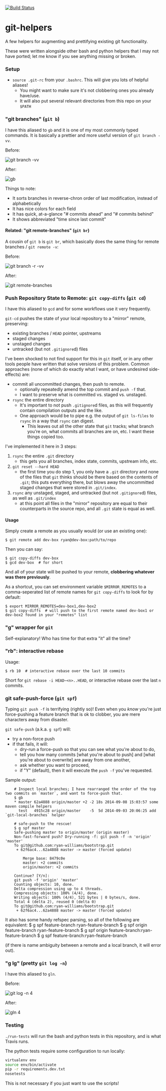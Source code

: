 [![Build Status](https://travis-ci.org/ryan-williams/git-helpers.svg)](https://travis-ci.org/ryan-williams/git-helpers)

git-helpers
===========

A few helpers for augmenting and prettifying existing git functionality.

These were written alongside other bash and python helpers that I may not have ported; let me know if you see anything missing or broken.

### Setup
* `source .git-rc` from your `.bashrc`. This will give you lots of helpful aliases!
    * You might want to make sure it's not clobbering ones you already have/use.
    * It will also put several relevant directories from this repo on your `$PATH`

### "git branches" (`git b`) ###

I have this aliased to `gb` and it is one of my most commonly typed commands. It is basically a prettier and more useful version of `git branch -vv`.

Before:

![git branch -vv](http://f.cl.ly/items/3G3E123m293R2w3q0b36/Screen%20Shot%202014-09-08%20at%2010.29.21%20AM.png)

After:

![gb](http://f.cl.ly/items/1w310Q0S3n0a3f1K1u29/Screen%20Shot%202014-09-08%20at%2010.29.46%20AM.png)

Things to note:
* It sorts branches in reverse-chron order of last modification, instead of alphabetically
* It has nice colors for each field
* It has quick, at-a-glance "# commits ahead" and "# commits behind"
* It shows abbreviated "time since last commit"


#### Related: "git remote-branches" (`git br`) ####

A cousin of `git b` is `git br`, which basically does the same thing for remote branches / `git remote -v`:

Before:

![git branch -r -vv](http://f.cl.ly/items/0T2W0t3g0n2S3N240l33/Screen%20Shot%202014-09-08%20at%2010.40.02%20AM.png)

After:

![git remote-branches](http://f.cl.ly/items/2z1l0M1R3m2I2C3k1l2e/Screen%20Shot%202014-09-08%20at%2010.40.23%20AM.png)


### Push Repository State to Remote: `git copy-diffs` (`git cd`) ###

I have this aliased to `gcd` and for some workflows use it very frequently.

`git-cd` pushes the state of your local repository to a "mirror" remote, preserving:
* existing branches / `HEAD` pointer, upstreams
* staged changes
* unstaged changes
* untracked (but not `.gitignore`d) files

I've been shocked to not find support for this in `git` itself, or in any other tools people have written that solve versions of this problem. Common approaches (none of which do exactly what I want, or have undesired side-effects) are:
* commit all uncommitted changes, then push to remote.
    * optionally repeatedly amend the top commit and `push -f` that.
    * I want to preserve what is committed vs. staged vs. unstaged.
* `rsync` the entire directory
    * It's important to not push `.gitignore`d files, as this will frequently contain compilation outputs and the like.
    * One approach would be to pipe e.g. the output of `git ls-files` to `rsync` in a way that `rsync` can digest.
        * This leaves out all the other state that `git` tracks; what branch you're on, what commits all branches are on, etc. I want these things copied too. 

I've implemented it here in 3 steps:
1. `rsync` the entire `.git` directory
    * this gets you all branches, index state, commits, upstream info, etc.
1. `git reset --hard HEAD`
    * the first time you do step 1, you only have a `.git` directory and none of the files that `git` thinks should be there based on the contents of `.git`; this puts everything there, but blows away the uncommitted staged changes that were stored in `.git/index`.
1. `rsync` any unstaged, staged, and untracked (but not `.gitignore`d) files, as well as `.git/index`
    * at this point all files in the "mirror" repository are equal to their counterparts in the source repo, and all `.git` state is equal as well.

#### Usage

Simply create a remote as you usually would (or use an existing one):

    $ git remote add dev-box ryan@dev-box:path/to/repo

Then you can say:

    $ git copy-diffs dev-box
    $ gcd dev-box  # for short

And all of your state will be pushed to your remote, **clobbering whatever was there previously**.

As a shortcut, you can set environment variable `$MIRROR_REMOTES` to a comma-seperated list of remote names for `git copy-diffs` to look for by default:

    $ export MIRROR_REMOTES=dev-box1,dev-box2
    $ git copy-diffs  # will push to the first remote named dev-box1 or dev-box2 found in your "remotes" list

### "g" wrapper for `git`

Self-explanatory! Who has time for that extra "it" all the time?

### "rb": interactive rebase

Usage:

    $ rb 10  # interactive rebase over the last 10 commits

Short for `git rebase -i HEAD~<n>..HEAD`, or interactive rebase over the last `n` commits.

### git safe-push-force (`git spf`)

Typing `git push -f` is terrifying (rightly so)! Even when you *know* you're just force-pushing a feature branch that is ok to clobber, you are mere characters away from disaster.

`git safe-push` (a.k.a. `g spf`) will:
* try a non-force push
* if that fails, it will:
    * dry-run a force-push so that you can see what you're about to do,
    * tell you how many commits [what you're about to push] and [what you're about to overwrite] are away from one another,
    * ask whether you want to proceed,
    * if "Y" (default), then it will execute the `push -f` you've requested.

Sample output:
```
    # Inspect local branches; I have rearranged the order of the top two commits on `master`, and want to force-push that.
    $ gb
    * master 62a4888 origin/master +2 -2 18s 2014-09-08 15:03:57 some maven compile helpers
      test   4915c28 origin/master    -5  5d 2014-09-03 20:06:25 add `git-local-branches` helper

    # safe-push to the rescue!
    $ g spf master
    Safe-pushing master to origin/master (origin master)
    Non-fast-forward push? Dry-running -f: git push -f -n 'origin' 'master'
    To git@github.com:ryan-williams/bootstrap.git
     + 62f6ac4...62a4888 master -> master (forced update)

    	Merge base: 8479c0e
    	master: +2 commits
    	origin/master: +2 commits

    Continue? [Y/n]:
    git push -f 'origin' 'master'
    Counting objects: 10, done.
    Delta compression using up to 4 threads.
    Compressing objects: 100% (4/4), done.
    Writing objects: 100% (4/4), 521 bytes | 0 bytes/s, done.
    Total 4 (delta 2), reused 0 (delta 0)
    To git@github.com:ryan-williams/bootstrap.git
     + 62f6ac4...62a4888 master -> master (forced update)
```

It also has some handy refspec parsing, so all of the following are equivalent:
    $ g spf feature-branch ryan-feature-branch
    $ g spf origin feature-branch ryan-feature-branch
    $ g spf origin feature-branch:ryan-feature-branch
    $ g spf feature-branch:ryan-feature-branch

(if there is name ambiguity between a remote and a local branch, it will error out).

### "g lg" (pretty `git log -n`)

I have this aliased to `gln`.

Before:

![git log -n 4](http://f.cl.ly/items/1l3e020Q0r2c3u33253X/Screen%20Shot%202014-09-08%20at%2011.15.40%20AM.png)

After:

![gln 4](http://f.cl.ly/items/0v3X241T1i2O2f070D0h/Screen%20Shot%202014-09-08%20at%2011.15.24%20AM.png)

### Testing
`./run-tests` will run the bash and python tests in this repository, and is what Travis runs.

The python tests require some configuration to run locally:

```bash
virtualenv env
source env/bin/activate
pip -r requirements.dev.txt
nosetests
```

This is not necessary if you just want to use the scripts!

